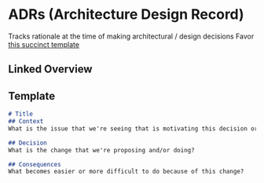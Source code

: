 # ADRs (Architecture Design Record)
Tracks rationale at the time of making architectural / design decisions
Favor [this succinct template](https://github.com/joelparkerhenderson/architecture-decision-record/tree/main/locales/en/templates/decision-record-template-by-michael-nygard)

## Linked Overview

## Template
```md
# Title
## Context
What is the issue that we're seeing that is motivating this decision or change?

## Decision
What is the change that we're proposing and/or doing?

## Consequences
What becomes easier or more difficult to do because of this change?
```